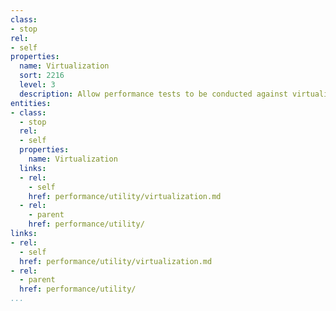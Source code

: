 ```yaml
---
class:
- stop
rel:
- self
properties:
  name: Virtualization
  sort: 2216
  level: 3
  description: Allow performance tests to be conducted against virtualized instances.
entities:
- class:
  - stop
  rel:
  - self
  properties:
    name: Virtualization
  links:
  - rel:
    - self
    href: performance/utility/virtualization.md
  - rel:
    - parent
    href: performance/utility/
links:
- rel:
  - self
  href: performance/utility/virtualization.md
- rel:
  - parent
  href: performance/utility/
...
```

